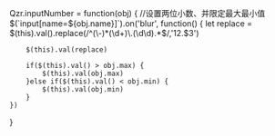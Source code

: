 Qzr.inputNumber = function(obj) {  //设置两位小数、并限定最大最小值
	$(`input[name=${obj.name}]`).on('blur', function() {
		let replace = $(this).val().replace(/^(\-)*(\d+)\.(\d\d).*$/,'$1$2.$3')

		$(this).val(replace)

		if($(this).val() > obj.max) {
			$(this).val(obj.max)
		}else if($(this).val() < obj.min) {
			$(this).val(obj.min) 
		}
	})
}